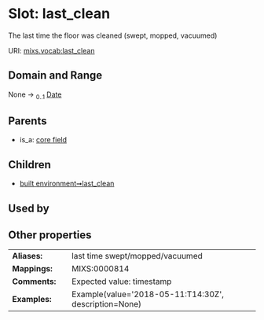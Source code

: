 
# Slot: last_clean


The last time the floor was cleaned (swept, mopped, vacuumed)

URI: [mixs.vocab:last_clean](https://w3id.org/mixs/vocab/last_clean)


## Domain and Range

None &#8594;  <sub>0..1</sub> [Date](types/Date.md)

## Parents

 *  is_a: [core field](core_field.md)

## Children

 *  [built environment➞last_clean](built_environment_last_clean.md)

## Used by


## Other properties

|  |  |  |
| --- | --- | --- |
| **Aliases:** | | last time swept/mopped/vacuumed |
| **Mappings:** | | MIXS:0000814 |
| **Comments:** | | Expected value: timestamp |
| **Examples:** | | Example(value='2018-05-11:T14:30Z', description=None) |

